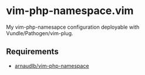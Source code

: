 # vim-php-namespace.vim
My vim-php-namesapce configuration deployable with Vundle/Pathogen/vim-plug.

## Requirements

* [arnaudlb/vim-php-namespace](https://github.com/arnaud-lb/vim-php-namespace)
